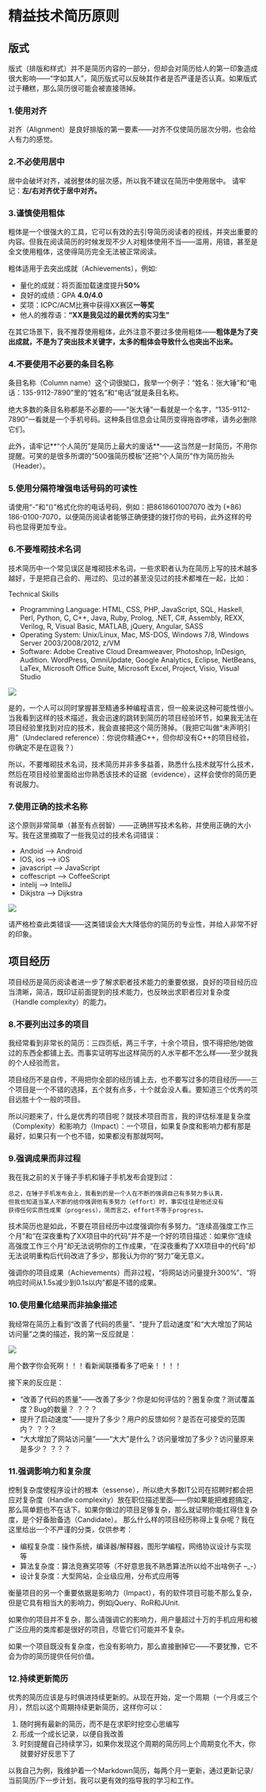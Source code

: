# 精益技术简历原则
## 版式
版式（排版和样式）并不是简历内容的一部分，但却会对简历给人的第一印象造成很大影响——“字如其人”，简历版式可以反映其作者是否严谨是否认真。如果版式过于糟糕，那么简历很可能会被直接筛掉。  

### 1.使用对齐
对齐（Alignment）是良好排版的第一要素——对齐不仅使简历层次分明，也会给人有力的感觉。

### 2.不必使用居中
居中会破坏对齐，减弱整体的层次感，所以我不建议在简历中使用居中。
请牢记：**左/右对齐优于居中对齐。**

### 3.谨慎使用粗体
粗体是一个很强大的工具，它可以有效的去引导简历阅读者的视线，并突出重要的内容。但我在阅读简历的时候发现不少人对粗体使用不当——滥用，用错，甚至是全文使用粗体，这使得简历完全无法被正常阅读。

粗体适用于去突出成就（Achievements），例如:

* 量化的成就：将页面加载速度提升**50%**
* 良好的成绩：GPA **4.0/4.0**
* 奖项：ICPC/ACM比赛中获得XX赛区**一等奖**
* 他人的推荐语：**“XX是我见过的最优秀的实习生”**

在其它场景下，我不推荐使用粗体，此外注意不要过多使用粗体——**粗体是为了突出成就，不是为了突出技术关键字，太多的粗体会导致什么也突出不出来。**

### 4.不要使用不必要的条目名称
条目名称（Column name）这个词很拗口，我举一个例子：“姓名：张大锤”和“电话：135-9112-7890”里的“姓名”和“电话”就是条目名称。

绝大多数的条目名称都是不必要的——“张大锤”一看就是一个名字，“135-9112-7890”一看就是一个手机号码。这种条目信息会让简历变得拖沓啰嗦，请务必删除它们。

此外，请牢记**“个人简历”是简历上最大的废话**——这当然是一封简历，不用你提醒。可笑的是很多所谓的“500强简历模板”还把“个人简历”作为简历抬头（Header）。

### 5.使用分隔符增强电话号码的可读性
请使用“-”和“()”格式化你的电话号码，例如：把8618601007070 改为 (+86) 186-0100-7070，以便简历阅读者能够正确便捷的拨打你的号码，此外这样的号码也显得更加专业。

### 6.不要堆砌技术名词
技术简历中一个常见误区是堆砌技术名词，一些求职者认为在简历上写的技术越多越好，于是把自己会的、用过的、见过的甚至没见过的技术都堆在一起，比如：

Technical Skills  

* Programming Language: HTML, CSS, PHP, JavaScript, SQL, Haskell, Perl, Python, C, C++, Java, Ruby, Prolog, .NET, C#, Assembly, REXX, Verilog, R, Visual Basic, MATLAB, jQuery, Angular, SASS
* Operating System: Unix/Linux, Mac, MS-DOS, Windows 7/8, Windows Server 2003/2008/2012, z/VM
* Software: Adobe Creative Cloud Dreamweaver, Photoshop, InDesign, Audition. WordPress, OmniUpdate, Google Analytics, Eclipse, NetBeans, LaTex, Microsoft Office Suite, Microsoft Excel, Project, Visio, Visual Studio

![](https://box.kancloud.cn/2015-09-10_55f1832d2595c.jpg)

是的，一个人可以同时掌握甚至精通多种编程语言，但一般来说这种可能性很小。当我看到这样的技术描述，我会迅速的跳转到简历的项目经验环节，如果我无法在项目经验里找到对应的技术，我会直接把这个简历筛掉。（我把它叫做“未声明引用”（Undeclared reference）：你说你精通C++，但你却没有C++的项目经验，你确定不是在逗我？）

所以，不要堆砌技术名词，技术简历并非多多益善，熟悉什么技术就写什么技术，然后在项目经验里面给出你熟悉该技术的证据（evidence），这样会使你的简历更有说服力。

### 7.使用正确的技术名称
这个原则非常简单（甚至有点弱智）——正确拼写技术名称，并使用正确的大小写。我在这里摘取了一些我见过的技术名词错误：

* Andoid –> Android
* IOS, ios –> iOS
* javascript –> JavaScript
* coffescript –> CoffeeScript
* intelij –> IntelliJ
* Dikjstra –> Dijkstra

![](https://box.kancloud.cn/2015-09-10_55f1832d7f9ba.png)

请严格检查此类错误——这类错误会大大降低你的简历的专业性，并给人非常不好的印象。

## 项目经历
项目经历是简历阅读者进一步了解求职者技术能力的重要依据，良好的项目经历应当清晰，简洁，既印证前面提到的技术能力，也反映出求职者应对复杂度（Handle complexity）的能力。
### 8.不要列出过多的项目
我经常看到非常长的简历：三四页纸，两三千字，十余个项目，恨不得把他/她做过的东西全都铺上去。而事实证明写出这样简历的人水平都不怎么样——至少就我的个人经验而言。

项目经历不是自传，不用把你全部的经历铺上去，也不要写过多的项目经历——三个项目是一个不错的选择，五个就有点多，十个就会没人看。要知道三个优秀的项目远胜十个一般的项目。

所以问题来了，什么是优秀的项目呢？就技术项目而言，我的评估标准是复杂度（Complexity）和影响力（Impact）：一个项目，如果复杂度和影响力都有那是最好，如果只有一个也不错，如果都没有那就呵呵。

### 9.强调成果而非过程
我在我之前的关于锤子手机和锤子手机发布会提到过：

```
总之，在锤子手机发布会上，我看到的是一个人在不断的强调自己有多努力多认真，
但我也知道当某人不断的给你强调他有多努力（effort）时，事实往往是他还没有
获得任何实质性成果（progress），简而言之，effort不等于progress。
```

技术简历也是如此，不要在项目经历中过度强调你有多努力。“连续高强度工作三个月”和“在深夜重构了XX项目中的代码”并不是一个好的项目描述：如果你“连续高强度工作三个月”却无法说明你的工作成果，“在深夜重构了XX项目中的代码”却无法说明重构后代码改进了多少，那我认为你的“努力”毫无意义。

强调你的项目成果（Achievements）而非过程，“将网站访问量提升300%”、“将响应时间从1.5s减少到0.1s以内”都是不错的成果。

### 10.使用量化结果而非抽象描述
我经常在简历上看到“改善了代码的质量”、“提升了启动速度”和“大大增加了网站访问量”之类的描述，我的第一反应就是：

![](https://box.kancloud.cn/2015-09-10_55f18397c0afc.jpg)

用个数字你会死啊！！！看新闻联播看多了吧亲！！！！

接下来的反应是：

* “改善了代码的质量”——改善了多少？你是如何评估的？圈复杂度？测试覆盖度？Bug的数量？ ？？？
* 提升了启动速度”——提升了多少？用户的反馈如何？是否在可接受的范围内？ ？？？
* “大大增加了网站访问量”——“大大”是什么？访问量增加了多少？访问量原来是多少？ ？？？

### 11.强调影响力和复杂度

控制复杂度使程序设计的根本（essense），所以绝大多数IT公司在招聘时都会把应对复杂度（Handle complexity）放在职位描述里面——你如果能把难题搞定，那么简单题也不在话下。如果你做过的项目足够复杂，那么就证明你能扛得住复杂度，是个好备胎备选（Candidate）。
那么什么样的项目经历称得上复杂呢？我在这里给出一个不严谨的分类，仅供参考：

* 编程复杂度：操作系统，编译器/解释器，图形学编程，网络协议设计与实现等
* 算法复杂度：算法竞赛奖项等（不好意思我不熟悉算法所以给不出啥例子 –_-）
* 设计复杂度：大型网站，企业级应用，分布式应用等

衡量项目的另一个重要依据是影响力（Impact），有的软件项目可能不那么复杂，但是它具有相当大的影响力，例如jQuery、RoR和JUnit.

如果你的项目并不复杂，那么请强调它的影响力，用户量超过十万的手机应用和被广泛应用的类库都是很好的项目，尽管它们可能并不复杂。  

如果一个项目既没有复杂度，也没有影响力，那么直接删掉它——不要犹豫，它不会为你的简历提供任何价值。

### 12.持续更新简历
优秀的简历应该是与时俱进持续更新的。从现在开始，定一个周期（一个月或三个月），然后以这个周期持续更新简历，这样你可以：  

1. 随时拥有最新的简历，而不是在求职时挖空心思编写
2. 形成一个成长记录，以便自我改善
3. 时刻提醒自己持续学习，如果你发现这个周期的简历同上个周期变化不大，你就要好好反思下了


以我自己为例，我维护着一个Markdown简历，每两个月一更新，通过更新记录/当前简历/下一步计划，我可以更有效的指导我的学习和工作。








 

